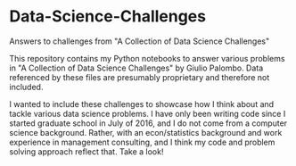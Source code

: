 # Data-Science-Challenges
Answers to challenges from "A Collection of Data Science Challenges"

This repository contains my Python notebooks to answer various problems in "A Collection of Data Science Challenges" by Giulio Palombo.
Data referenced by these files are presumably proprietary and therefore not included. 

I wanted to include these challenges to showcase how I think about and tackle various data science problems. I have only been writing code since I started graduate school in July of 2016, and I do not come from a computer science background. Rather, with an econ/statistics background and work experience in management consulting, and I think my code and problem solving approach reflect that. Take a look!

